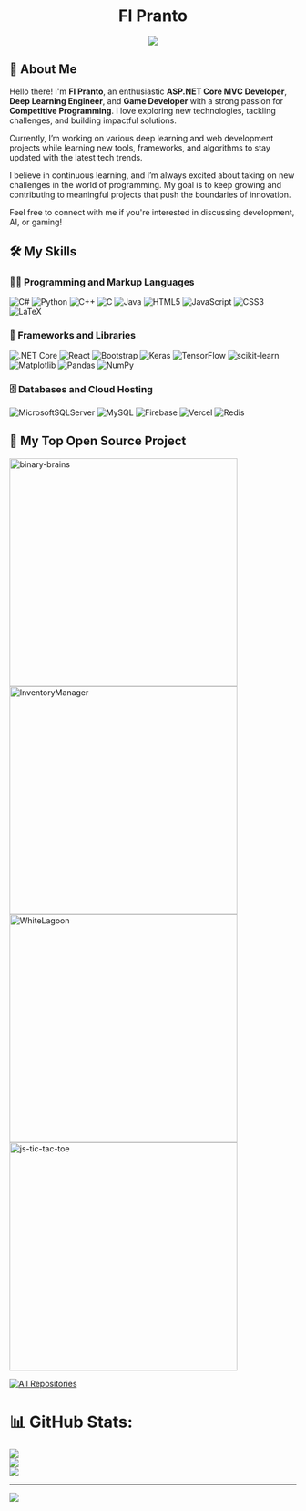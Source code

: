 <h1 align=center>FI Pranto</h1>





<p align="center">
<a href="https://github.com/FI-Pranto/readme-typing-svg">
  <img src="https://readme-typing-svg.demolab.com?lines=ASP.NET+Core+Developer;Deep+Learning+Engineer;Game+Developer;Competitive+Programmer;Always+learning+new+things&font=Fira+Code&center=true&width=440&height=45&color=00BFFF&vCenter=true&pause=1000&size=22" />
</a>

</p>

## 👋 About Me

Hello there! I'm **FI Pranto**, an enthusiastic **ASP.NET Core MVC Developer**, **Deep Learning Engineer**, and **Game Developer** with a strong passion for **Competitive Programming**. I love exploring new technologies, tackling challenges, and building impactful solutions.

Currently, I’m working on various deep learning and web development projects while learning new tools, frameworks, and algorithms to stay updated with the latest tech trends.

I believe in continuous learning, and I’m always excited about taking on new challenges in the world of programming. My goal is to keep growing and contributing to meaningful projects that push the boundaries of innovation.

Feel free to connect with me if you're interested in discussing development, AI, or gaming!


## 🛠️ My Skills


### 👨‍💻 Programming and Markup Languages
![C#](https://img.shields.io/badge/c%23-%23239120.svg?style=for-the-badge&logo=csharp&logoColor=white)
![Python](https://img.shields.io/badge/python-3670A0?style=for-the-badge&logo=python&logoColor=ffdd54)
![C++](https://img.shields.io/badge/c++-%2300599C.svg?style=for-the-badge&logo=c%2B%2B&logoColor=white)
![C](https://img.shields.io/badge/c-%2300599C.svg?style=for-the-badge&logo=c&logoColor=white)
![Java](https://img.shields.io/badge/java-%23ED8B00.svg?style=for-the-badge&logo=openjdk&logoColor=white)
![HTML5](https://img.shields.io/badge/html5-%23E34F26.svg?style=for-the-badge&logo=html5&logoColor=white)
![JavaScript](https://img.shields.io/badge/javascript-%23323330.svg?style=for-the-badge&logo=javascript&logoColor=%23F7DF1E)
![CSS3](https://img.shields.io/badge/css3-%231572B6.svg?style=for-the-badge&logo=css3&logoColor=white)
![LaTeX](https://img.shields.io/badge/latex-%23008080.svg?style=for-the-badge&logo=latex&logoColor=white)

### 🧰 Frameworks and Libraries
![.NET Core](https://img.shields.io/badge/.NET%20Core-512BD4?style=for-the-badge&logo=.net&logoColor=white)
![React](https://img.shields.io/badge/react-%2320232a.svg?style=for-the-badge&logo=react&logoColor=%2361DAFB)
![Bootstrap](https://img.shields.io/badge/bootstrap-%238511FA.svg?style=for-the-badge&logo=bootstrap&logoColor=white)
![Keras](https://img.shields.io/badge/Keras-%23D00000.svg?style=for-the-badge&logo=Keras&logoColor=white)
![TensorFlow](https://img.shields.io/badge/TensorFlow-%23FF6F00.svg?style=for-the-badge&logo=TensorFlow&logoColor=white)
![scikit-learn](https://img.shields.io/badge/scikit--learn-%23F7931E.svg?style=for-the-badge&logo=scikit-learn&logoColor=white)
![Matplotlib](https://img.shields.io/badge/Matplotlib-%23ffffff.svg?style=for-the-badge&logo=Matplotlib&logoColor=black)
![Pandas](https://img.shields.io/badge/pandas-%23150458.svg?style=for-the-badge&logo=pandas&logoColor=white)
![NumPy](https://img.shields.io/badge/numpy-%23013243.svg?style=for-the-badge&logo=numpy&logoColor=white)
<!--![Unity](https://img.shields.io/badge/unity-%23000000.svg?style=for-the-badge&logo=unity&logoColor=white)-->

### 🗄️ Databases and Cloud Hosting
![MicrosoftSQLServer](https://img.shields.io/badge/Microsoft%20SQL%20Server-CC2927?style=for-the-badge&logo=microsoft%20sql%20server&logoColor=white)
![MySQL](https://img.shields.io/badge/mysql-4479A1.svg?style=for-the-badge&logo=mysql&logoColor=white)
![Firebase](https://img.shields.io/badge/firebase-%23039BE5.svg?style=for-the-badge&logo=firebase)
![Vercel](https://img.shields.io/badge/vercel-%23000000.svg?style=for-the-badge&logo=vercel&logoColor=white)
![Redis](https://img.shields.io/badge/redis-%23DD0031.svg?style=for-the-badge&logo=redis&logoColor=white)


<summary><h2>📘 My Top Open Source Project</h2></summary>

<p align="left">
  <a href="https://github.com/FI-Pranto/binary-brains">
    <img width="400" src="https://github-readme-stats.vercel.app/api/pin/?username=FI-Pranto&repo=binary-brains&theme=react" alt="binary-brains" />
  </a>
    <a href="https://github.com/FI-Pranto/InventoryManager">
    <img width="400" src="https://github-readme-stats.vercel.app/api/pin/?username=FI-Pranto&repo=InventoryManager&theme=react" alt="InventoryManager" />
  </a>
  <a href="https://github.com/FI-Pranto/WhiteLagoon">
    <img width="400" src="https://github-readme-stats.vercel.app/api/pin/?username=FI-Pranto&repo=WhiteLagoon&theme=react" alt="WhiteLagoon" />
  </a>
  <a href="https://github.com/FI-Pranto/js-tic-tac-toe">
    <img width="400" src="https://github-readme-stats.vercel.app/api/pin/?username=FI-Pranto&repo=js-tic-tac-toe&theme=react" alt="js-tic-tac-toe" />
  </a>
</p>

<a href="https://github.com/FI-Pranto?tab=repositories&sort=stargazers">
  <img alt="All Repositories" title="All Repositories" src="https://custom-icon-badges.demolab.com/badge/-Click%20Here%20For%20All%20My%20Repos-1F222E?style=for-the-badge&logoColor=white&logo=repo"/>
</a>

# 📊 GitHub Stats:
![](https://github-readme-stats.vercel.app/api?username=FI-Pranto&theme=synthwave&hide_border=false&include_all_commits=false&count_private=false)<br/>
![](https://nirzak-streak-stats.vercel.app/?user=FI-Pranto&theme=synthwave&hide_border=false)<br/>
![](https://github-readme-stats.vercel.app/api/top-langs/?username=FI-Pranto&theme=synthwave&hide_border=false&include_all_commits=false&count_private=false&layout=compact)

---
[![](https://visitcount.itsvg.in/api?id=FI-Pranto&icon=0&color=0)](https://visitcount.itsvg.in)

